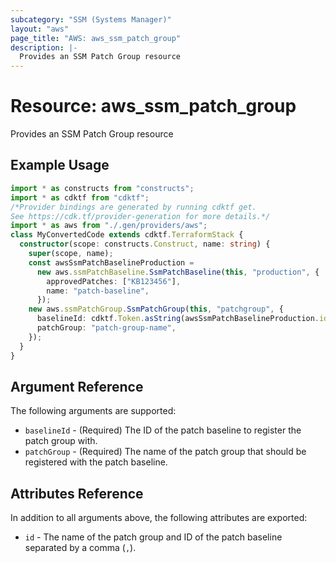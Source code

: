 ```yaml
---
subcategory: "SSM (Systems Manager)"
layout: "aws"
page_title: "AWS: aws_ssm_patch_group"
description: |-
  Provides an SSM Patch Group resource
---
```


# Resource: aws_ssm_patch_group

Provides an SSM Patch Group resource

## Example Usage

```typescript
import * as constructs from "constructs";
import * as cdktf from "cdktf";
/*Provider bindings are generated by running cdktf get.
See https://cdk.tf/provider-generation for more details.*/
import * as aws from "./.gen/providers/aws";
class MyConvertedCode extends cdktf.TerraformStack {
  constructor(scope: constructs.Construct, name: string) {
    super(scope, name);
    const awsSsmPatchBaselineProduction =
      new aws.ssmPatchBaseline.SsmPatchBaseline(this, "production", {
        approvedPatches: ["KB123456"],
        name: "patch-baseline",
      });
    new aws.ssmPatchGroup.SsmPatchGroup(this, "patchgroup", {
      baselineId: cdktf.Token.asString(awsSsmPatchBaselineProduction.id),
      patchGroup: "patch-group-name",
    });
  }
}

```

## Argument Reference

The following arguments are supported:

* `baselineId` - (Required) The ID of the patch baseline to register the patch group with.
* `patchGroup` - (Required) The name of the patch group that should be registered with the patch baseline.

## Attributes Reference

In addition to all arguments above, the following attributes are exported:

* `id` - The name of the patch group and ID of the patch baseline separated by a comma (`,`).

<!-- cache-key: cdktf-0.17.0-pre.15 input-4959efcb6e066ec709f0010f9d1fb9111009066e50cdd17f122d69cd7df50a08 -->